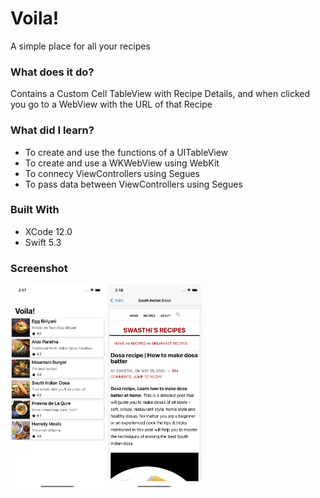 # Voila!
A simple place for all your recipes

### What does it do?
Contains a Custom Cell TableView with Recipe Details, and when clicked you go to a WebView with the URL of that Recipe

### What did I learn?

* To create and use the functions of a UITableView
* To create and use a WKWebView using WebKit
* To connecy ViewControllers using Segues
* To pass data between ViewControllers using Segues

### Built With

* XCode 12.0
* Swift 5.3

### Screenshot
<p float="left">
  <img src="https://github.com/alokme123/Voila-/raw/main/assets/screen1.png" width="30%">
  <img src="https://github.com/alokme123/Voila-/raw/main/assets/screen2.png" width="30%">
</p>
